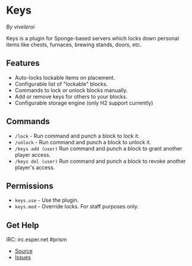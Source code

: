 # Keys

*By viveleroi*

Keys is a plugin for Sponge-based servers which locks down personal items like chests, furnaces, brewing stands, doors, etc.

## Features

- Auto-locks lockable items on placement.
- Configurable list of "lockable" blocks.
- Commands to lock or unlock blocks manually.
- Add or remove keys for others to your blocks.
- Configurable storage engine (only H2 support currently)

## Commands

- `/lock` - Run command and punch a block to lock it.
- `/unlock` - Run command and punch a block to unlock it.
- `/keys add (user)` Run command and punch a block to grant another player access.
- `/keys del (user)` Run command and punch a block to revoke another player's access.

## Permissions

- `keys.use` - Use the plugin.
- `keys.mod` - Override locks. For staff purposes only.

## Get Help

IRC: irc.esper.net #prism

- [Source](https://github.com/prism/Keys)
- [Issues](https://github.com/prism/Keys/issues)
           